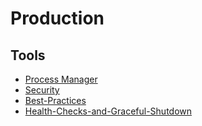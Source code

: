 # Production

## Tools

- [Process Manager](https://expressjs.com/en/advanced/pm.html)
- [Security](https://expressjs.com/en/advanced/best-practice-security.html)
- [Best-Practices](https://expressjs.com/en/advanced/best-practice-performance.html)
- [Health-Checks-and-Graceful-Shutdown](https://expressjs.com/en/advanced/healthcheck-graceful-shutdown.html)
